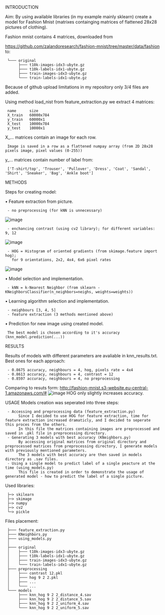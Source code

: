 INTRODUCTION

Aim: By using available libraries (in my example mainly sklearn) create a model for Fashion Mnist (matrixes containging matrices of flattened 28x28 pictures of clothing).

Fashion mnist contains 4 matrices, downloaded from

https://github.com/zalandoresearch/fashion-mnist/tree/master/data/fashion to:

     └─── original
          ├─── t10k-images-idx3-ubyte.gz
          ├─── t10k-labels-idx1-ubyte.gz
          ├─── train-images-idx3-ubyte.gz
          └─── train-labels-idx1-ubyte.gz

Because of github upload limitations in my repository only 3/4 files are added.

Using method load_nist from feature_extraction.py we extract 4 matrices:

     name      size
     X_train   60000x784
     y_train   60000x1
     X_test    10000x784
     y_test    10000x1

X_... matrices contain an image for each row.

     Image is saved in a row as a flattened numpay array (from 2D 28x28 pixels image, pixel values (0-255))

y_... matrices contain number of label from:

     ['T-shirt/top', 'Trouser', 'Pullover', 'Dress', 'Coat', 'Sandal', 'Shirt', 'Sneaker', 'Bag', 'Ankle boot']



METHODS

Steps for creating model:

• Feature extraction from picture.

     - no preprocessing (for kNN is unnecessary)
![image](https://user-images.githubusercontent.com/61067969/120994600-ed8d4100-c784-11eb-9b92-e77162947ef7.png)

     - enchancing contrast (using cv2 library); for different variables: 9, 12
![image](https://user-images.githubusercontent.com/61067969/120994299-a737e200-c784-11eb-961c-3aa0c0ef9767.png)

     - HOG = Histogram of oriented gradients (from skimage.feature import hog); 
       for 9 orientations, 2x2, 4x4, 6x6 pixel rates
![image](https://user-images.githubusercontent.com/61067969/120994756-157ca480-c785-11eb-9e47-00afa70a8208.png)

• Model selection and implementation.

     - kNN = k-Nearest Neighbor (from sklearn - KNeighborsClassifier(n_neighbors=neighs, weights=weights))

• Learning algorithm selection and implementation.

     - neighbours [3, 4, 5]
     - feature extraction (3 methods mentioned above)

• Prediction for new image using created model.

     The best model is chosen according to it's accuracy (knn_model.prediction(...))

RESULTS

Results of models with different parameters are avaliable in knn_results.txt.
Best ones for each approach:

     - 0.8675 accuracy, neighbours = 4, hog, pixels rate = 4x4
     - 0.8613 accuracy, neighbours = 4, contrast = 12
     - 0.8597 accuracy, neighbours = 4, no preprocessing

Comparing to resuts form: http://fashion-mnist.s3-website.eu-central-1.amazonaws.com/#
![image](https://user-images.githubusercontent.com/61067969/120996131-57f2b100-c786-11eb-90c5-e92a9c33a53b.png)
HOG only slightly increases accuracy.

USAGE
Models creation was seperated into three steps:

     - Accessing and preprocessing data (feature_extraction.py)
          Since I decided to use HOG for feature extraction, time for feature extraction increased dramaticly, and I decided to seperate this proces from the others.
          In this file the matrices containing images are preprocessed and saved in .pkl file in preprocessing directory.
     - Generating 3 models with best accuracy (KNeighbors.py)
          By accessing original matrices from original directory and preprocessed matrices from preprocessing directory, I generate models with previously mentioned parameters.
          The 3 models with best accuracy are then saved in models directory as .sav files.
     - Using a single model to predict label of a single peacture at the time (using_models.py)
          This file is created in order to demonstrate the usage of generated model - how to predict the label of a single picture.
     

Used libraries:

     ├─> skilearn
     ├─> skimage
     ├─> numpy
     ├─> cv2
     └─> pickle

Files placement:

     ├─── feature_extraction.py
     ├─── KNeighbors.py
     ├─── using_models.py
     │
     ├─── original
     │    ├─── t10k-images-idx3-ubyte.gz
     │    ├─── t10k-labels-idx1-ubyte.gz
     │    ├─── train-images-idx3-ubyte.gz
     │    └─── train-labels-idx1-ubyte.gz
     ├─── preprocessing
     │    ├─── contrast 12.pkl
     │    ├─── hog 9 2 2.pkl
     │    ├─── ...
     │    └─── ...
     └─── models
          ├─── knn_hog 9 2 2_distance_4.sav
          ├─── knn_hog 9 2 2_distance_5.sav
          ├─── knn_hog 9 2 2_uniform_4.sav
          └─── knn_hog 9 2 2_uniform_5.sav
